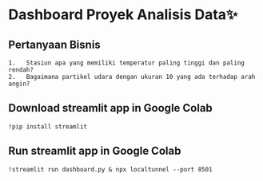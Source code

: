 # Dashboard Proyek Analisis Data✨

## Pertanyaan Bisnis
```
1.   Stasiun apa yang memiliki temperatur paling tinggi dan paling rendah?
2.   Bagaimana partikel udara dengan ukuran 10 yang ada terhadap arah angin?
```

## Download streamlit app in Google Colab
```
!pip install streamlit
```

## Run streamlit app in Google Colab
```
!streamlit run dashboard.py & npx localtunnel --port 8501
```

